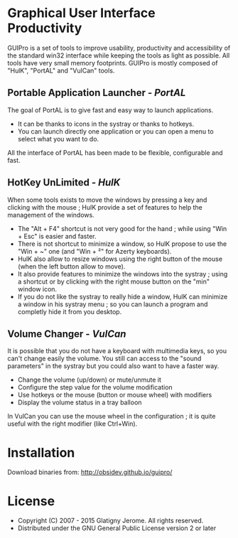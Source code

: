 # Graphical User Interface Productivity

GUIPro is a set of tools to improve usability, productivity and accessibility of the standard win32 interface while keeping the tools as light as possible. All tools have very small memory footprints.
GUIPro is mostly composed of "HulK", "PortAL" and "VulCan" tools.

## Portable Application Launcher - _PortAL_

The goal of PortAL is to give fast and easy way to launch applications.

* It can be thanks to icons in the systray or thanks to hotkeys.
* You can launch directly one application or you can open a menu to select what you want to do.

All the interface of PortAL has been made to be flexible, configurable and fast.

## HotKey UnLimited - _HulK_

When some tools exists to move the windows by pressing a key and clicking with the mouse ; HulK provide a set of features to help the management of the windows.

* The "Alt + F4" shortcut is not very good for the hand ; while using "Win + Esc" is easier and faster.
* There is not shortcut to minimize a window, so HulK propose to use the "Win + ~" one (and "Win + ²" for Azerty keyboards).
* HulK also allow to resize windows using the right button of the mouse (when the left button allow to move).
* It also provide features to minimize the windows into the systray ; using a shortcut or by clicking with the right mouse button on the "min" window icon.
* If you do not like the systray to really hide a window, HulK can minimize a window in his systray menu ; so you can launch a program and completly hide it from you desktop.

## Volume Changer - _VulCan_

It is possible that you do not have a keyboard with multimedia keys, so you can't change easily the volume. You still can access to the "sound parameters" in the systray but you could also want to have a faster way.

* Change the volume (up/down) or mute/unmute it
* Configure the step value for the volume modification
* Use hotkeys or the mouse (button or mouse wheel) with modifiers
* Display the volume status in a tray balloon

In VulCan you can use the mouse wheel in the configuration ; it is quite useful with the right modifier (like Ctrl+Win).

# Installation

Download binaries from: http://obsidev.github.io/guipro/

# License

* Copyright (C) 2007 - 2015 Glatigny Jerome. All rights reserved.
* Distributed under the GNU General Public License version 2 or later
